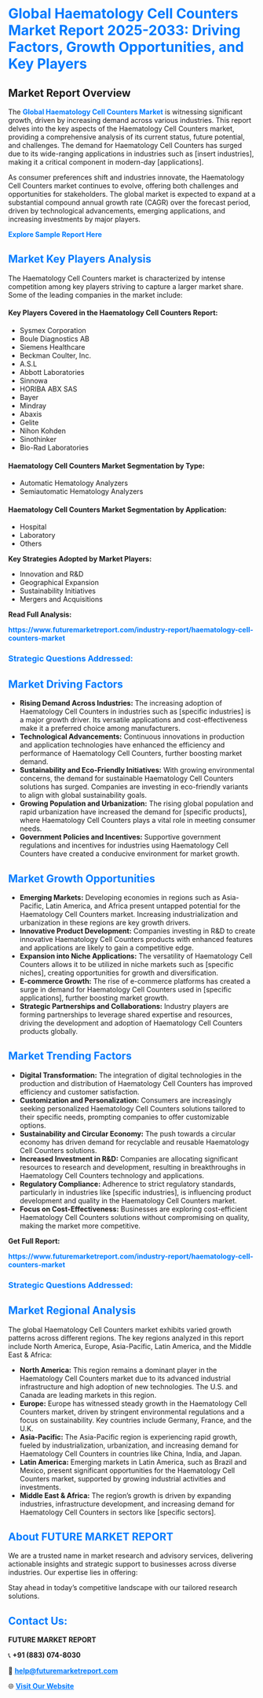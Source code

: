 <h1 style="color: #007BFF;">Global Haematology Cell Counters Market Report 2025-2033: Driving Factors, Growth Opportunities, and Key Players</h1>

<section id="overview">
<h2>Market Report Overview</h2>
<p>The <a href="https://www.futuremarketreport.com/industry-report/haematology-cell-counters-market" style="color: #007BFF; text-decoration: none;"><strong>Global Haematology Cell Counters Market</strong></a> is witnessing significant growth, driven by increasing demand across various industries. This report delves into the key aspects of the Haematology Cell Counters market, providing a comprehensive analysis of its current status, future potential, and challenges. The demand for Haematology Cell Counters has surged due to its wide-ranging applications in industries such as [insert industries], making it a critical component in modern-day [applications].</p>
<p>As consumer preferences shift and industries innovate, the Haematology Cell Counters market continues to evolve, offering both challenges and opportunities for stakeholders. The global market is expected to expand at a substantial compound annual growth rate (CAGR) over the forecast period, driven by technological advancements, emerging applications, and increasing investments by major players.</p>
</section>

<section id="overview">
<p><a href="https://www.futuremarketreport.com/request-sample/reportId=78827" style="color: #007BFF; text-decoration: none;"><strong>Explore Sample Report Here</strong></a></p>
</section>

<section id="key-players">
<h2 style="color: #007BFF;">Market Key Players Analysis</h2>
<p>The Haematology Cell Counters market is characterized by intense competition among key players striving to capture a larger market share. Some of the leading companies in the market include:</p>
<h4>Key Players Covered in the Haematology Cell Counters Report:</h4>
<ul><li>Sysmex Corporation</li><li>Boule Diagnostics AB</li><li>Siemens Healthcare</li><li>Beckman Coulter, Inc.</li><li>A.S.L</li><li>Abbott Laboratories</li><li>Sinnowa</li><li>HORIBA ABX SAS</li><li>Bayer</li><li>Mindray</li><li>Abaxis</li><li>Gelite</li><li>Nihon Kohden</li><li>Sinothinker</li><li>Bio-Rad Laboratories</li></ul>
<h4>Haematology Cell Counters Market Segmentation by Type:</h4>
<ul><li>Automatic Hematology Analyzers</li><li>Semiautomatic Hematology Analyzers</li></ul>

<h4>Haematology Cell Counters Market Segmentation by Application:</h4>
<ul><li>Hospital</li><li>Laboratory</li><li>Others</li></ul>
<p><strong>Key Strategies Adopted by Market Players:</strong></p>
<ul>
<li>Innovation and R&D</li>
<li>Geographical Expansion</li>
<li>Sustainability Initiatives</li>
<li>Mergers and Acquisitions</li>
</ul>
</section>

<section>
<p><strong>Read Full Analysis: </strong></p><a href="https://www.futuremarketreport.com/industry-report/haematology-cell-counters-market" style="color: #007BFF; text-decoration: none;"><strong>https://www.futuremarketreport.com/industry-report/haematology-cell-counters-market</strong></a>
<h3 style="color: #007BFF;">Strategic Questions Addressed:</h3>
</section>

<section id="driving-factors">
<h2 style="color: #007BFF;">Market Driving Factors</h2>
<ul>
<li><strong>Rising Demand Across Industries:</strong> The increasing adoption of Haematology Cell Counters in industries such as [specific industries] is a major growth driver. Its versatile applications and cost-effectiveness make it a preferred choice among manufacturers.</li>
<li><strong>Technological Advancements:</strong> Continuous innovations in production and application technologies have enhanced the efficiency and performance of Haematology Cell Counters, further boosting market demand.</li>
<li><strong>Sustainability and Eco-Friendly Initiatives:</strong> With growing environmental concerns, the demand for sustainable Haematology Cell Counters solutions has surged. Companies are investing in eco-friendly variants to align with global sustainability goals.</li>
<li><strong>Growing Population and Urbanization:</strong> The rising global population and rapid urbanization have increased the demand for [specific products], where Haematology Cell Counters plays a vital role in meeting consumer needs.</li>
<li><strong>Government Policies and Incentives:</strong> Supportive government regulations and incentives for industries using Haematology Cell Counters have created a conducive environment for market growth.</li>
</ul>
</section>

<section id="growth-opportunities">
<h2 style="color: #007BFF;">Market Growth Opportunities</h2>
<ul>
<li><strong>Emerging Markets:</strong> Developing economies in regions such as Asia-Pacific, Latin America, and Africa present untapped potential for the Haematology Cell Counters market. Increasing industrialization and urbanization in these regions are key growth drivers.</li>
<li><strong>Innovative Product Development:</strong> Companies investing in R&D to create innovative Haematology Cell Counters products with enhanced features and applications are likely to gain a competitive edge.</li>
<li><strong>Expansion into Niche Applications:</strong> The versatility of Haematology Cell Counters allows it to be utilized in niche markets such as [specific niches], creating opportunities for growth and diversification.</li>
<li><strong>E-commerce Growth:</strong> The rise of e-commerce platforms has created a surge in demand for Haematology Cell Counters used in [specific applications], further boosting market growth.</li>
<li><strong>Strategic Partnerships and Collaborations:</strong> Industry players are forming partnerships to leverage shared expertise and resources, driving the development and adoption of Haematology Cell Counters products globally.</li>
</ul>
</section>

<section id="trending-factors">
<h2 style="color: #007BFF;">Market Trending Factors</h2>
<ul>
<li><strong>Digital Transformation:</strong> The integration of digital technologies in the production and distribution of Haematology Cell Counters has improved efficiency and customer satisfaction.</li>
<li><strong>Customization and Personalization:</strong> Consumers are increasingly seeking personalized Haematology Cell Counters solutions tailored to their specific needs, prompting companies to offer customizable options.</li>
<li><strong>Sustainability and Circular Economy:</strong> The push towards a circular economy has driven demand for recyclable and reusable Haematology Cell Counters solutions.</li>
<li><strong>Increased Investment in R&D:</strong> Companies are allocating significant resources to research and development, resulting in breakthroughs in Haematology Cell Counters technology and applications.</li>
<li><strong>Regulatory Compliance:</strong> Adherence to strict regulatory standards, particularly in industries like [specific industries], is influencing product development and quality in the Haematology Cell Counters market.</li>
<li><strong>Focus on Cost-Effectiveness:</strong> Businesses are exploring cost-efficient Haematology Cell Counters solutions without compromising on quality, making the market more competitive.</li>
</ul>
</section>

<section>
<p><strong>Get Full Report: </strong></p><a href="https://www.futuremarketreport.com/industry-report/haematology-cell-counters-market" style="color: #007BFF; text-decoration: none;"><strong>https://www.futuremarketreport.com/industry-report/haematology-cell-counters-market</strong></a>
<h3 style="color: #007BFF;">Strategic Questions Addressed:</h3>
</section>


<section id="regional-analysis">
<h2 style="color: #007BFF;">Market Regional Analysis</h2>
<p>The global Haematology Cell Counters market exhibits varied growth patterns across different regions. The key regions analyzed in this report include North America, Europe, Asia-Pacific, Latin America, and the Middle East & Africa:</p>
<ul>
<li><strong>North America:</strong> This region remains a dominant player in the Haematology Cell Counters market due to its advanced industrial infrastructure and high adoption of new technologies. The U.S. and Canada are leading markets in this region.</li>
<li><strong>Europe:</strong> Europe has witnessed steady growth in the Haematology Cell Counters market, driven by stringent environmental regulations and a focus on sustainability. Key countries include Germany, France, and the U.K.</li>
<li><strong>Asia-Pacific:</strong> The Asia-Pacific region is experiencing rapid growth, fueled by industrialization, urbanization, and increasing demand for Haematology Cell Counters in countries like China, India, and Japan.</li>
<li><strong>Latin America:</strong> Emerging markets in Latin America, such as Brazil and Mexico, present significant opportunities for the Haematology Cell Counters market, supported by growing industrial activities and investments.</li>
<li><strong>Middle East & Africa:</strong> The region’s growth is driven by expanding industries, infrastructure development, and increasing demand for Haematology Cell Counters in sectors like [specific sectors].</li>
</ul>
</section>

<footer>
<h2 style="color: #007BFF;">About FUTURE MARKET REPORT</h2>
<p>We are a trusted name in market research and advisory services, delivering actionable insights and strategic support to businesses across diverse industries. Our expertise lies in offering:</p>

<p>Stay ahead in today’s competitive landscape with our tailored research solutions.</p>

<h2 style="color: #007BFF;">Contact Us:</h2>
<p><strong>FUTURE MARKET REPORT</strong></p>
<p>📞 <strong>+91 (883) 074-8030</strong></p>
<p>📧 <strong><a href="mailto:help@futuremarketreport.com" style="color: #007BFF;">help@futuremarketreport.com</a></strong></p>
<p>🌐 <strong><a href="https://www.futuremarketreport.com/" style="color: #007BFF;">Visit Our Website</a></strong></p>
</footer>
